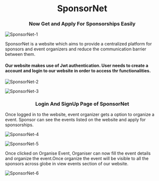 <h1 align="center">SponsorNet</h1>
<h3 align="center">Now Get and Apply For Sponsorships Easily</h3>

![SponsorNet-1](https://github.com/AtharvaLitake/SponsorNet-FrontEnd/assets/112816126/b6ae7291-bf33-495c-8d7b-2ec549060c4f)

<p>SponsorNet is a website which aims to provide a centralized platform for sponsors and event organizers and reduce the communication barrier between them.</p>

<h4>Our website makes use of Jwt authentication. User needs to create a account and login to our website in order to access thr functionalities.</h4>

![SponsorNet-2](https://github.com/AtharvaLitake/SponsorNet-FrontEnd/assets/112816126/eb931ef4-e655-4351-9a6b-b55314b37de2)

![SponsorNet-3](https://github.com/AtharvaLitake/SponsorNet-FrontEnd/assets/112816126/b8ff140f-f5d2-4b8e-8d21-556e539580ba)
<h3 align="center">Login And SignUp Page of SponsorNet</h3>
<p>Once logged in to the website, event organizer gets a option to organize a event. Sponsor can see the events listed on the website and apply for sponsorships.</p>

![SponsorNet-4](https://github.com/AtharvaLitake/SponsorNet-FrontEnd/assets/112816126/4e02ee31-44ec-41a3-8df6-351fc3c5a326)

![SponsorNet-5](https://github.com/AtharvaLitake/SponsorNet-FrontEnd/assets/112816126/80e96632-46b5-49b1-a8a2-d9681c30ca7c)

<p>Once clicked on Organise Event, Organiser can now fill the event details and organize the event.Once organize the event will be visible to all the sponsors across globe in view events section of our website.</p>

![SponsorNet-6](https://github.com/AtharvaLitake/SponsorNet-FrontEnd/assets/112816126/c4ba7acd-674a-4a43-8313-47757fd586ca)
